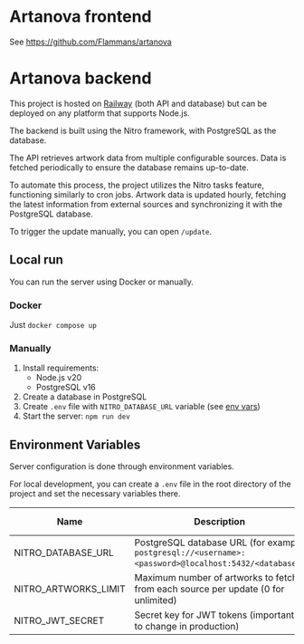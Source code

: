 # Artanova frontend

See https://github.com/Flammans/artanova

# Artanova backend

This project is hosted on [Railway](https://railway.app/) (both API and database)
but can be deployed on any platform that supports Node.js.

The backend is built using the Nitro framework, with PostgreSQL as the database.

The API retrieves artwork data from multiple configurable sources.
Data is fetched periodically to ensure the database remains up-to-date.

To automate this process, the project utilizes the Nitro tasks feature,
functioning similarly to cron jobs.
Artwork data is updated hourly,
fetching the latest information from external sources
and synchronizing it with the PostgreSQL database.

To trigger the update manually, you can open `/update`.

## Local run

You can run the server using Docker or manually.

### Docker

Just
`docker compose up`

### Manually

1. Install requirements:
    - Node.js v20
    - PostgreSQL v16
2. Create a database in PostgreSQL
3. Create
   `.env` file with
   `NITRO_DATABASE_URL` variable
   (see [env vars](#environment-variables))
4. Start the server:
   `npm run dev`

## Environment Variables

Server configuration is done through environment variables.

For local development,
you can create a
`.env` file in the root directory of the project
and set the necessary variables there.

| Name                 | Description                                                                                          | Default Value |
|----------------------|------------------------------------------------------------------------------------------------------|---------------|
| NITRO_DATABASE_URL   | PostgreSQL database URL (for example `postgresql://<username>:<password>@localhost:5432/<database>`) |               |
| NITRO_ARTWORKS_LIMIT | Maximum number of artworks to fetch from each source per update (0 for unlimited)                    | `100`         |
| NITRO_JWT_SECRET     | Secret key for JWT tokens (important to change in production)                                        | `secret`      |
